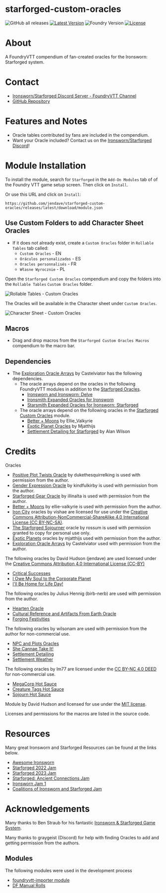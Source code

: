 # starforged-custom-oracles

![GitHub all releases](https://img.shields.io/github/downloads/jendave/starforged-custom-oracles/total)
[![Latest Version](https://img.shields.io/github/v/release/jendave/starforged-custom-oracles?display_name=tag&sort=semver&label=Latest%20Version)](https://github.com/jendave/starforged-custom-oracles/releases/latest)
![Foundry Version](https://img.shields.io/endpoint?url=https://foundryshields.com/version?url=https%3A%2F%2Fraw.githubusercontent.com%2Fjendave%2Fstarforged-custom-oracles%2Fmain%2Fmodule.json)
[![License](https://img.shields.io/github/license/jendave/starforged-custom-oracles)](LICENSE)

# About
A FoundryVTT compendium of fan-created oracles for the Ironsworn: Starforged system.

# Contact
* [Ironsworn/Starforged Discord Server - FoundryVTT Channel](https://discord.com/channels/437120373436186625/867434336201605160)
* [GitHub Repository](https://github.com/jendave/starforged-custom-oracles)

# Features and Notes
* Oracle tables contributed by fans are included in the compendium.
* Want your Oracle included? Contact us on the [Ironsworn/Starforged Discord](https://discord.com/channels/437120373436186625/867434336201605160)!

# Module Installation
To install the module, search for `Starforged` in the `Add-On Modules` tab of of the Foundry VTT game setup screen. Then click on `Install`.

Or use this URL and click on `Install`:

```
https://github.com/jendave/starforged-custom-oracles/releases/latest/download/module.json
```

## Use Custom Folders to add Character Sheet Oracles 
* If it does not already exist, create a `Custom Oracles` folder in `Rollable Tables` tab called:
  * `Custom Oracles` - EN
  * `Oráculos personalizados` - ES
  * `Oracles personnalisés` - FR
  * `Własne Wyrocznie` - PL

Open the `Starforged Custom Oracles` compendium and copy the folders into the `Rollable Tables` `Custom Oracles` folder.

![Rollable Tables - Custom Oracles](./docs/custom-oracles-rollable-tables.jpg)

The Oracles will be available in the Character sheet under `Custom Oracles`.

![Character Sheet - Custom Oracles](./docs/custom-oracles-character-sheet.jpg)

## Macros
* Drag and drop macros from the `Starforged Custom Oracles Macros` compendium to the macro bar.

## Dependencies
* The [Exploration Oracle Arrays](https://castelviator.itch.io/exploration-oracle-arrays) by Castelviator has the following dependencies.
  * The oracle arrays depend on the oracles in the following FoundryVTT modules in addition to the [Starforged Oracles](https://foundryvtt.com/packages/foundry-ironsworn).
    * [Ironsworn and Ironsworn: Delve](https://foundryvtt.com/packages/foundry-ironsworn)
    * [Ironsmith Expanded Oracles for Ironsworn](https://foundryvtt.com/packages/ironsmith-expanded-oracles)
    * [Starsmith Expanded Oracles for Ironsworn: Starforged](https://foundryvtt.com/packages/starsmith-expanded-oracles)
  * The oracle arrays depend on the following oracles in the [Starforged Custom Oracles](https://foundryvtt.com/packages/starforged-custom-oracles) module.
    * [Better + Moons](https://ellie-valkyrie.itch.io/sfbm) by Ellie_Valkyrie
    * [Exotic Planet Oracles](https://mjatthijs.itch.io/exoticplanetoracles) by Mjatthijs
    * [Settlement Detailing for Starforged](https://wilsonam.itch.io/settlement-detailing-for-starforged) by Alan Wilson

# Credits
Oracles
* [Positive Plot Twists Oracle](https://discord.com/channels/437120373436186625/473169644698468352/1128160532113932349) by dukethesquirrelking is used with permission from the author.
* [Gender Expression Oracle](https://gender-oracle.neocities.org) by kindfulkirby is used with permission from the author.
* [Starforged Gear Oracle](https://illinalta.itch.io/starforged-gear-oracle) by illinalta is used with permission from the author.
* [Better + Moons](https://ellie-valkyrie.itch.io/sfbm) by ellie-valkyrie is used with permission from the author.
* [Iron City](https://vishae.itch.io/ironcity-district-generator) oracles by vishae are licensed for use under the [Creative Commons Attribution-NonCommercial-ShareAlike 4.0 International License (CC BY-NC-SA)](https://creativecommons.org/licenses/by-nc-sa/4.0/).
* [The Starforged Sojourner](https://rossum.itch.io/the-starforged-sojourner) oracle by rossum is used with permission granted to copy for personal use only.
* [Exotic Planets](https://mjatthijs.itch.io/exoticplanetoracles) oracles by mjatthijs used with permission from the author.
* [Exploration Oracle Arrays](https://castelviator.itch.io/exploration-oracle-arrays) by Castelviator used with permission from the author.

The following oracles by David Hudson (jendave) are used licensed under the [Creative Commons Attribution 4.0 International License (CC-BY)](https://creativecommons.org/licenses/by/4.0/)
* [Critical Successes](https://jendave.itch.io/critical-success-oracles)
* [I Owe My Soul to the Corporate Planet](https://jendave.itch.io/i-owe-my-soul-to-the-corporate-planet)
* [I'll Be Home for Life Day!](https://jendave.itch.io/ill-be-home-for-life-day)

The following oracles by Julius Hennig (birb-nerb) are used with permission from the author.
* [Hearten Oracle](https://birb-nerb.itch.io/hearten-oracle)
* [Cultural Reference and Artifacts From Earth Oracle](https://birb-nerb.itch.io/cultural-references-and-artifacts-from-earth-oracle-for-ironsworn-starforged)
* [Forging Festivities](https://birb-nerb.itch.io/forging-festivities-oracle-starforged) 

The following oracles by wilsonam are used with permission from the author for non-commercial use.
* [NPC and Plots Oracles](https://wilsonam.itch.io/npcs-and-plots-for-starforged) 
* [She Cannae Take It!](https://wilsonam.itch.io/she-cannae-take-it)
* [Settlement Detailing](https://wilsonam.itch.io/settlement-detailing-for-starforged)
* [Settlement Weather](https://wilsonam.itch.io/settlement-weather-oracles-for-starforged)

The following oracles by lm77 are licensed under the [CC BY-NC 4.0 DEED](https://creativecommons.org/licenses/by-nc/4.0/deed.en_) for non-commercial use.
* [MegaCorp Hot Sauce](https://abalone-cushion-e6c.notion.site/MegaCorp-Hot-Sauce-214602dd86d04a5887f6c28ba879660c) 
* [Creature Tags Hot Sauce](https://abalone-cushion-e6c.notion.site/Creature-Tags-Hot-Sauce-eae6966d71524611a17e68a4d425ba9b)
* [Sojourn Hot Sauce](https://abalone-cushion-e6c.notion.site/Soujourn-Hot-Sauce-Oracle-03997a33bea84fa68fa0c61a919fb875)

Module by David Hudson and licensed for use under the [MIT license](https://opensource.org/license/mit/).

Licenses and permissions for the macros are listed in the source code.

# Resources
Many great Ironsworn and Starforged Resources can be found at the links below.
* [Awesome Ironsworn](https://github.com/Billiam/awesome-ironsworn)
* [Starforged 2022 Jam](https://itch.io/jam/starforged-2022-jam)
* [Starforged 2023 Jam](https://itch.io/jam/starforged-2023-jam)
* [Starforged: Ancient Connections Jam](https://itch.io/jam/starforged-ancient-connections/entries)
* [Ironsworn Jam 1](https://itch.io/jam/ironsworn-jam-1/entries)
* [Coalitions of Ironsworn and Starforged Jam](https://itch.io/jam/coalitions-of-ironsworn-and-starforged)

# Acknowledgements
Many thanks to Ben Straub for his fantastic [Ironsworn & Starforged Game System](https://foundryvtt.com/packages/foundry-ironsworn).

Many thanks to graygeist (Discord) for help with finding Oracles to add and getting permission from the authors.

## Modules
The following modules were used in the development process
* [foundryvtt-importer module](https://github.com/EthanJWright/foundryvtt-importer)
* [DF Manual Rolls](https://foundryvtt.com/packages/df-manual-rolls)

